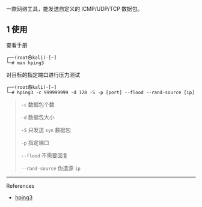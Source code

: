 一款网络工具，能发送自定义的 ICMP/UDP/TCP 数据包。

## 1 使用

查看手册

```shell
┌──(root㉿kali)-[~]
└─# man hping3
```

对目标的指定端口进行压力测试

```shell
┌──(root㉿kali)-[~]
└─# hping3 -c 999999999 -d 128 -S -p [port] --flood --rand-source [ip]
```

> `-c` 数据包个数
>
> `-d` 数据包大小
>
> `-S` 只发送 `syn` 数据包
>
> `-p` 指定端口
>
> `--flood` 不需要回复
>
> `--rand-source` 伪造源 `ip`

---

References

- [hping3](https://www.kali.org/tools/hping3/)